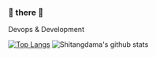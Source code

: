 ### 🤔 there 👋

<!--
**shitangdama/shitangdama** is a ✨ _special_ ✨ repository because its `README.md` (this file) appears on your GitHub profile.

Here are some ideas to get you started:

- 🔭 I’m currently working on ...
- 🌱 I’m currently learning ...
- 👯 I’m looking to collaborate on ...
- 🤔 I’m looking for help with ...
- 💬 Ask me about ...
- 📫 How to reach me: ...
- 😄 Pronouns: ...
- ⚡ Fun fact: ...
-->
Devops & Development



[![Top Langs](https://github-readme-stats.vercel.app/api/top-langs/?username=shitangdama&layout=compact&count_private=true)](https://github.com/anuraghazra/github-readme-stats)
![Shitangdama's github stats](https://github-readme-stats.vercel.app/api?username=shitangdama&show_icons=true&count_private=true&hide=contribs)
